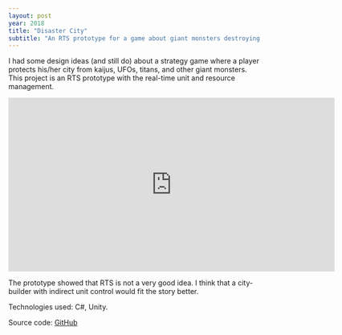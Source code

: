 ```yaml
---
layout: post
year: 2018
title: "Disaster City"
subtitle: "An RTS prototype for a game about giant monsters destroying your city"
---
```


I had some design ideas (and still do) about a strategy game where a player protects his/her city from kaijus, UFOs, titans, and other giant monsters. This project is an RTS prototype with the real-time unit and resource management.

<iframe width="650" height="346" src="https://www.youtube.com/embed/MAdxSqs7pms" frameborder="0" allow="accelerometer; autoplay; clipboard-write; encrypted-media; gyroscope; picture-in-picture" allowfullscreen></iframe>

The prototype showed that RTS is not a very good idea. I think that a city-builder with indirect unit control would fit the story better.

Technologies used: C#, Unity.
  
Source code: [GitHub](https://github.com/binary-machinery/DisasterCity)